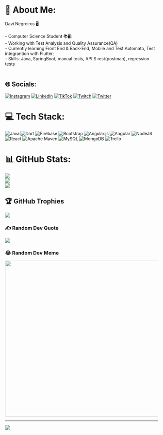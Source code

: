 # 💫 About Me:
Davi Negreiros 🖥️ <br><br> - Computer Science Student 📚🖥️;<br> - Working with Test Analysis and Quality Assurance(QA)<br> - Currently learning Front End & Back-End, Mobile and Test Automato, Test integrantion with Flutter;<br> -  Skills: Java, SpringBoot, manual tests, API'S rest(postman), regression tests<br><br>


## 🌐 Socials:
[![Instagram](https://img.shields.io/badge/Instagram-%23E4405F.svg?logo=Instagram&logoColor=white)](https://instagram.com/daviinegreiros) [![LinkedIn](https://img.shields.io/badge/LinkedIn-%230077B5.svg?logo=linkedin&logoColor=white)](https://linkedin.com/in/davinegreiiros) [![TikTok](https://img.shields.io/badge/TikTok-%23000000.svg?logo=TikTok&logoColor=white)](https://tiktok.com/@davinegreiiros) [![Twitch](https://img.shields.io/badge/Twitch-%239146FF.svg?logo=Twitch&logoColor=white)](https://twitch.tv/davinegreiiros34) [![Twitter](https://img.shields.io/badge/Twitter-%231DA1F2.svg?logo=Twitter&logoColor=white)](https://twitter.com/davinegreiiros) 

# 💻 Tech Stack:
![Java](https://img.shields.io/badge/java-%23ED8B00.svg?style=for-the-badge&logo=java&logoColor=white) ![Dart](https://img.shields.io/badge/dart-%230175C2.svg?style=for-the-badge&logo=dart&logoColor=white) ![Firebase](https://img.shields.io/badge/firebase-%23039BE5.svg?style=for-the-badge&logo=firebase) ![Bootstrap](https://img.shields.io/badge/bootstrap-%23563D7C.svg?style=for-the-badge&logo=bootstrap&logoColor=white) ![Angular.js](https://img.shields.io/badge/angular.js-%23E23237.svg?style=for-the-badge&logo=angularjs&logoColor=white) ![Angular](https://img.shields.io/badge/angular-%23DD0031.svg?style=for-the-badge&logo=angular&logoColor=white) ![NodeJS](https://img.shields.io/badge/node.js-6DA55F?style=for-the-badge&logo=node.js&logoColor=white) ![React](https://img.shields.io/badge/react-%2320232a.svg?style=for-the-badge&logo=react&logoColor=%2361DAFB) ![Apache Maven](https://img.shields.io/badge/Apache%20Maven-C71A36?style=for-the-badge&logo=Apache%20Maven&logoColor=white) ![MySQL](https://img.shields.io/badge/mysql-%2300f.svg?style=for-the-badge&logo=mysql&logoColor=white) ![MongoDB](https://img.shields.io/badge/MongoDB-%234ea94b.svg?style=for-the-badge&logo=mongodb&logoColor=white) ![Trello](https://img.shields.io/badge/Trello-%23026AA7.svg?style=for-the-badge&logo=Trello&logoColor=white)
# 📊 GitHub Stats:
![](https://github-readme-stats.vercel.app/api?username=davinegreiiros&theme=merko&hide_border=false&include_all_commits=false&count_private=false)<br/>
![](https://github-readme-streak-stats.herokuapp.com/?user=davinegreiiros&theme=merko&hide_border=false)<br/>
![](https://github-readme-stats.vercel.app/api/top-langs/?username=davinegreiiros&theme=merko&hide_border=false&include_all_commits=false&count_private=false&layout=compact)

## 🏆 GitHub Trophies
![](https://github-profile-trophy.vercel.app/?username=davinegreiiros&theme=dracula&no-frame=false&no-bg=true&margin-w=4)

### ✍️ Random Dev Quote
![](https://quotes-github-readme.vercel.app/api?type=horizontal&theme=radical)

### 😂 Random Dev Meme
<img src="https://random-memer.herokuapp.com/" width="512px"/>

---
[![](https://visitcount.itsvg.in/api?id=davinegreiiros&icon=0&color=0)](https://visitcount.itsvg.in)

<!-- Proudly created with GPRM ( https://gprm.itsvg.in ) -->
